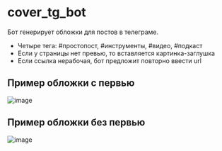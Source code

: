 # cover_tg_bot
Бот генерирует обложки для постов в телеграме.
- Четыре тега: #простопост, #инструменты, #видео, #подкаст
- Если у страницы нет превью, то вставляется картинка-заглушка
- Если ссылка нерабочая, бот предложит повторно ввести url


## Пример обложки с первью
![image](https://github.com/tttdddnet/cover_tg_bot/assets/56649199/399de1f0-806b-48bc-bbe7-89448080e455)




## Пример обложки без первью
![image](https://github.com/tttdddnet/cover_tg_bot/assets/56649199/3f8db378-1712-44a1-9900-88dafd057a89)
